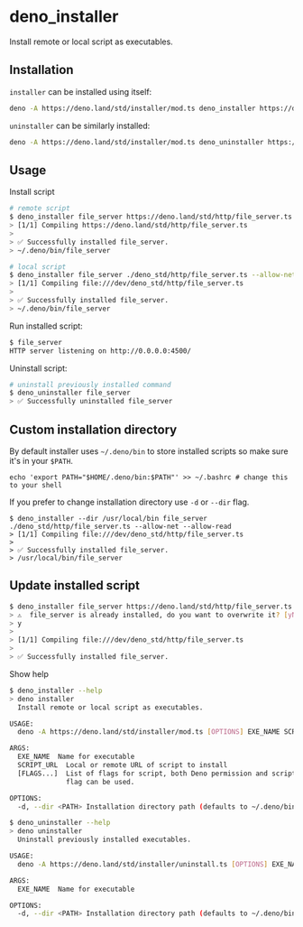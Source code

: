 # deno_installer

Install remote or local script as executables.

## Installation

`installer` can be installed using itself:

```sh
deno -A https://deno.land/std/installer/mod.ts deno_installer https://deno.land/std/installer/mod.ts -A
```

`uninstaller` can be similarly installed:

```sh
deno -A https://deno.land/std/installer/mod.ts deno_uninstaller https://deno.land/std/installer/uninstall.ts -A
```

## Usage

Install script

```sh
# remote script
$ deno_installer file_server https://deno.land/std/http/file_server.ts --allow-net --allow-read
> [1/1] Compiling https://deno.land/std/http/file_server.ts
>
> ✅ Successfully installed file_server.
> ~/.deno/bin/file_server

# local script
$ deno_installer file_server ./deno_std/http/file_server.ts --allow-net --allow-read
> [1/1] Compiling file:///dev/deno_std/http/file_server.ts
>
> ✅ Successfully installed file_server.
> ~/.deno/bin/file_server
```

Run installed script:

```sh
$ file_server
HTTP server listening on http://0.0.0.0:4500/
```

Uninstall script:

```sh
# uninstall previously installed command
$ deno_uninstaller file_server
> ✅ Successfully uninstalled file_server
```

## Custom installation directory

By default installer uses `~/.deno/bin` to store installed scripts so make sure
it's in your `$PATH`.

```
echo 'export PATH="$HOME/.deno/bin:$PATH"' >> ~/.bashrc # change this to your shell
```

If you prefer to change installation directory use `-d` or `--dir` flag.

```
$ deno_installer --dir /usr/local/bin file_server ./deno_std/http/file_server.ts --allow-net --allow-read
> [1/1] Compiling file:///dev/deno_std/http/file_server.ts
>
> ✅ Successfully installed file_server.
> /usr/local/bin/file_server
```

## Update installed script

```sh
$ deno_installer file_server https://deno.land/std/http/file_server.ts --allow-net --allow-read
> ⚠️  file_server is already installed, do you want to overwrite it? [yN]
> y
>
> [1/1] Compiling file:///dev/deno_std/http/file_server.ts
>
> ✅ Successfully installed file_server.
```

Show help

```sh
$ deno_installer --help
> deno installer
  Install remote or local script as executables.

USAGE:
  deno -A https://deno.land/std/installer/mod.ts [OPTIONS] EXE_NAME SCRIPT_URL [FLAGS...]

ARGS:
  EXE_NAME  Name for executable
  SCRIPT_URL  Local or remote URL of script to install
  [FLAGS...]  List of flags for script, both Deno permission and script specific
              flag can be used.

OPTIONS:
  -d, --dir <PATH> Installation directory path (defaults to ~/.deno/bin)

$ deno_uninstaller --help
> deno uninstaller
  Uninstall previously installed executables.

USAGE:
  deno -A https://deno.land/std/installer/uninstall.ts [OPTIONS] EXE_NAME

ARGS:
  EXE_NAME  Name for executable

OPTIONS:
  -d, --dir <PATH> Installation directory path (defaults to ~/.deno/bin)

```
